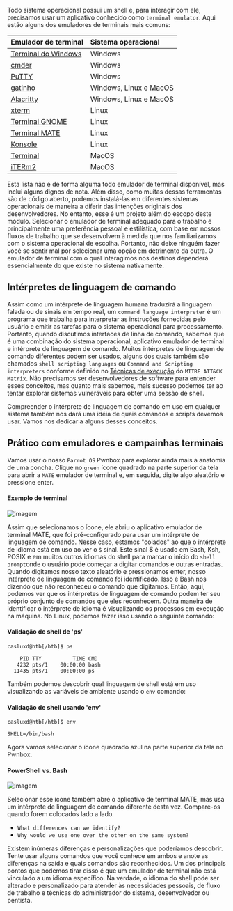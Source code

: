 Todo sistema operacional possui um shell e, para interagir com ele, precisamos usar um aplicativo conhecido como `terminal emulator`. Aqui estão alguns dos emuladores de terminais mais comuns:

|**Emulador de terminal**|**Sistema operacional**|
|:--|:--|
|[Terminal do Windows](https://github.com/microsoft/terminal)|Windows|
|[cmder](https://cmder.app/)|Windows|
|[PuTTY](https://www.putty.org/)|Windows|
|[gatinho](https://sw.kovidgoyal.net/kitty/)|Windows, Linux e MacOS|
|[Alacritty](https://github.com/alacritty/alacritty)|Windows, Linux e MacOS|
|[xterm](https://invisible-island.net/xterm/)|Linux|
|[Terminal GNOME](https://en.wikipedia.org/wiki/GNOME_Terminal)|Linux|
|[Terminal MATE](https://github.com/mate-desktop/mate-terminal)|Linux|
|[Konsole](https://konsole.kde.org/)|Linux|
|[Terminal](https://en.wikipedia.org/wiki/Terminal_(macOS))|MacOS|
|[iTERm2](https://iterm2.com/)|MacOS|

Esta lista não é de forma alguma todo emulador de terminal disponível, mas inclui alguns dignos de nota. Além disso, como muitas dessas ferramentas são de código aberto, podemos instalá-las em diferentes sistemas operacionais de maneira a diferir das intenções originais dos desenvolvedores. No entanto, esse é um projeto além do escopo deste módulo. Selecionar o emulador de terminal adequado para o trabalho é principalmente uma preferência pessoal e estilística, com base em nossos fluxos de trabalho que se desenvolvem à medida que nos familiarizamos com o sistema operacional de escolha. Portanto, não deixe ninguém fazer você se sentir mal por selecionar uma opção em detrimento da outra. O emulador de terminal com o qual interagimos nos destinos dependerá essencialmente do que existe no sistema nativamente.

## Intérpretes de linguagem de comando

Assim como um intérprete de linguagem humana traduzirá a linguagem falada ou de sinais em tempo real, um `command language interpreter` é um programa que trabalha para interpretar as instruções fornecidas pelo usuário e emitir as tarefas para o sistema operacional para processamento. Portanto, quando discutimos interfaces de linha de comando, sabemos que é uma combinação do sistema operacional, aplicativo emulador de terminal e intérprete de linguagem de comando. Muitos intérpretes de linguagem de comando diferentes podem ser usados, alguns dos quais também são chamados `shell scripting languages` ou `Command and Scripting interpreters` conforme definido no [Técnicas de execução](https://attack.mitre.org/techniques/T1059/) do `MITRE ATT&CK Matrix`. Não precisamos ser desenvolvedores de software para entender esses conceitos, mas quanto mais sabemos, mais sucesso podemos ter ao tentar explorar sistemas vulneráveis para obter uma sessão de shell.

Compreender o intérprete de linguagem de comando em uso em qualquer sistema também nos dará uma idéia de quais comandos e scripts devemos usar. Vamos nos dedicar a alguns desses conceitos.

## Prático com emuladores e campainhas terminais

Vamos usar o nosso `Parrot OS` Pwnbox para explorar ainda mais a anatomia de uma concha. Clique no `green` ícone quadrado na parte superior da tela para abrir a `MATE` emulador de terminal e, em seguida, digite algo aleatório e pressione enter.

#### Exemplo de terminal

![imagem](https://academy.hackthebox.com/storage/modules/115/green-square.png)

Assim que selecionamos o ícone, ele abriu o aplicativo emulador de terminal MATE, que foi pré-configurado para usar um intérprete de linguagem de comando. Nesse caso, estamos "colados" ao que o intérprete de idioma está em uso ao ver o `$` sinal. Este sinal $ é usado em Bash, Ksh, POSIX e em muitos outros idiomas do shell para marcar o início do `shell prompt`onde o usuário pode começar a digitar comandos e outras entradas. Quando digitamos nosso texto aleatório e pressionamos enter, nosso intérprete de linguagem de comando foi identificado. Isso é Bash nos dizendo que não reconheceu o comando que digitamos. Então, aqui, podemos ver que os intérpretes de linguagem de comando podem ter seu próprio conjunto de comandos que eles reconhecem. Outra maneira de identificar o intérprete de idioma é visualizando os processos em execução na máquina. No Linux, podemos fazer isso usando o seguinte comando:

#### Validação de shell de 'ps'

```shell-session
casluxd@htb[/htb]$ ps

    PID TTY          TIME CMD
   4232 pts/1    00:00:00 bash
  11435 pts/1    00:00:00 ps
```

Também podemos descobrir qual linguagem de shell está em uso visualizando as variáveis de ambiente usando o `env` comando:

#### Validação de shell usando 'env'

```shell-session
casluxd@htb[/htb]$ env

SHELL=/bin/bash
```

Agora vamos selecionar o ícone quadrado azul na parte superior da tela no Pwnbox.

#### PowerShell vs. Bash

![imagem](https://academy.hackthebox.com/storage/modules/115/blue-box.png)

Selecionar esse ícone também abre o aplicativo de terminal MATE, mas usa um intérprete de linguagem de comando diferente desta vez. Compare-os quando forem colocados lado a lado.

- `What differences can we identify?`
- `Why would we use one over the other on the same system?`

Existem inúmeras diferenças e personalizações que poderíamos descobrir. Tente usar alguns comandos que você conhece em ambos e anote as diferenças na saída e quais comandos são reconhecidos. Um dos principais pontos que podemos tirar disso é que um emulador de terminal não está vinculado a um idioma específico. Na verdade, o idioma do shell pode ser alterado e personalizado para atender às necessidades pessoais, de fluxo de trabalho e técnicas do administrador do sistema, desenvolvedor ou pentista.